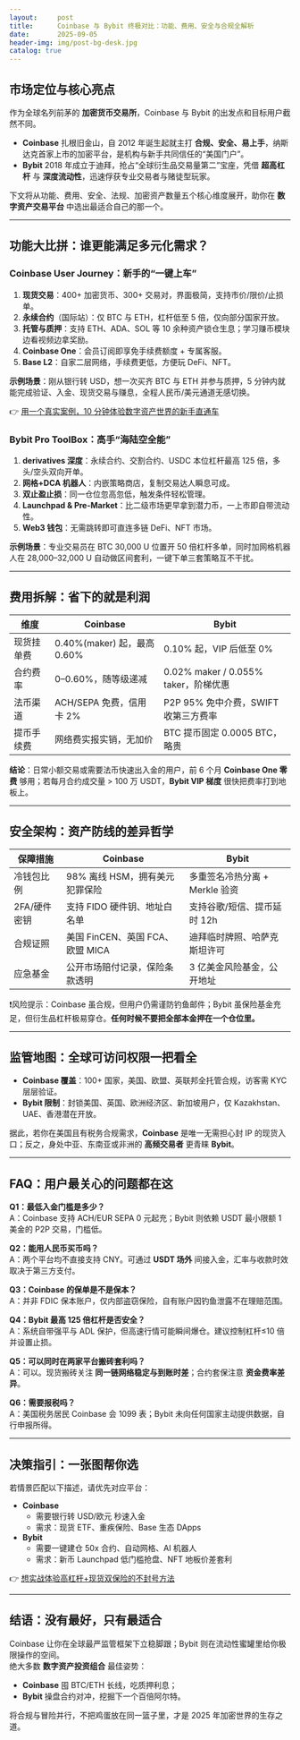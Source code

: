 ```yaml
---
layout:     post
title:      Coinbase 与 Bybit 终极对比：功能、费用、安全与合规全解析
date:       2025-09-05
header-img: img/post-bg-desk.jpg
catalog: true
---
```


## 市场定位与核心亮点
作为全球名列前茅的 **加密货币交易所**，Coinbase 与 Bybit 的出发点和目标用户截然不同。  
- **Coinbase** 扎根旧金山，自 2012 年诞生起就主打 **合规、安全、易上手**，纳斯达克首家上市的加密平台，是机构与新手共同信任的“美国门户”。  
- **Bybit** 2018 年成立于迪拜，抢占“全球衍生品交易量第二”宝座，凭借 **超高杠杆** 与 **深度流动性**，迅速俘获专业交易者与赌徒型玩家。

下文将从功能、费用、安全、法规、加密资产数量五个核心维度展开，助你在 **数字资产交易平台** 中选出最适合自己的那一个。  

---

## 功能大比拼：谁更能满足多元化需求？

### Coinbase User Journey：新手的“一键上车”
1. **现货交易**：400+ 加密货币、300+ 交易对，界面极简，支持市价/限价/止损单。  
2. **永续合约**（国际站）：仅 BTC 与 ETH，杠杆低至 5 倍，仅向部分国家开放。  
3. **托管与质押**：支持 ETH、ADA、SOL 等 10 余种资产锁仓生息；学习赚币模块边看视频边拿奖励。  
4. **Coinbase One**：会员订阅即享免手续费额度 + 专属客服。  
5. **Base L2**：自家二层网络，手续费更低，方便玩 DeFi、NFT。  

**示例场景**：刚从银行转 USD，想一次买齐 BTC 与 ETH 并参与质押，5 分钟内就能完成验证、入金、现货交易与赚息，全程人民币/美元通道无感切换。  

👉 [用一个真实案例，10 分钟体验数字资产世界的新手直通车](https://okxdog.com/)

### Bybit Pro ToolBox：高手“海陆空全能”
1. **derivatives 深度**：永续合约、交割合约、USDC 本位杠杆最高 125 倍，多头/空头双向开单。  
2. **网格+DCA 机器人**：内嵌策略商店，复制交易达人瞬息可成。  
3. **双止盈止损**：同一仓位忽高忽低，触发条件轻松管理。  
4. **Launchpad & Pre-Market**：比二级市场更早拿到潜力币，一上市即自带流动性。  
5. **Web3 钱包**：无需跳转即可直连多链 DeFi、NFT 市场。  

**示例场景**：专业交易员在 BTC 30,000 U 位置开 50 倍杠杆多单，同时加网格机器人在 28,000–32,000 U 自动做区间套利，一键下单三套策略互不干扰。

---

## 费用拆解：省下的就是利润

| 维度         | **Coinbase**                     | **Bybit**                             |
|--------------|----------------------------------|----------------------------------------|
| 现货挂单费   | 0.40%(maker) 起，最高 0.60%      | 0.10% 起，VIP 后低至 0%               |
| 合约费率     | 0–0.60%，随等级递减              | 0.02% maker / 0.055% taker，阶梯优惠  |
| 法币渠道     | ACH/SEPA 免费，信用卡 2%         | P2P 95% 免中介费，SWIFT 收第三方费率  |
| 提币手续费   | 网络费实报实销，无加价           | BTC 提币固定 0.0005 BTC，略贵         |

**结论**：日常小额交易或需要法币快速出入金的用户，前 6 个月 **Coinbase One 零费** 够用；若每月合约成交量 > 100 万 USDT，**Bybit VIP 梯度** 很快把费率打到地板上。

---

## 安全架构：资产防线的差异哲学

| 保障措施       | **Coinbase**                           | **Bybit**                     |
|----------------|----------------------------------------|-------------------------------|
| 冷钱包比例     | 98% 离线 HSM，拥有美元犯罪保险         | 多重签名冷热分离 + Merkle 验资 |
| 2FA/硬件密钥   | 支持 FIDO 硬件钥、地址白名单           | 支持谷歌/短信、提币延时 12h   |
| 合规证照       | 美国 FinCEN、英国 FCA、欧盟 MICA       | 迪拜临时牌照、哈萨克斯坦许可  |
| 应急基金       | 公开市场赔付记录，保险条款透明         | 3 亿美金风险基金，公开地址     |

❗风险提示：Coinbase 虽合规，但用户仍需谨防钓鱼邮件；Bybit 虽保险基金充足，但衍生品杠杆极易穿仓。**任何时候不要把全部本金押在一个仓位里。**

---

## 监管地图：全球可访问权限一把看全

- **Coinbase 覆盖**：100+ 国家，美国、欧盟、英联邦全托管合规，访客需 KYC 层层验证。  
- **Bybit 限制**：封锁美国、英国、欧洲经济区、新加坡用户，仅 Kazakhstan、UAE、香港潜在开放。  

据此，若你在美国且有税务合规需求，**Coinbase** 是唯一无需担心封 IP 的现货入口；反之，身处中亚、东南亚或非洲的 **高频交易者** 更青睐 **Bybit**。

---

## FAQ：用户最关心的问题都在这

**Q1：最低入金门槛是多少？**  
A：Coinbase 支持 ACH/EUR SEPA 0 元起充；Bybit 则依赖 USDT 最小限额 1 美金的 P2P 交易，门槛低。

**Q2：能用人民币买币吗？**  
A：两个平台均不直接支持 CNY。可通过 **USDT 场外** 间接入金，汇率与收款时效取决于第三方支付。

**Q3：Coinbase 的保单是不是保本？**  
A：并非 FDIC 保本账户，仅内部盗窃保险，自有账户因钓鱼泄露不在理赔范围。

**Q4：Bybit 最高 125 倍杠杆是否安全？**  
A：系统自带强平与 ADL 保护，但高速行情可能瞬间爆仓。建议控制杠杆≤10 倍并设置止损。

**Q5：可以同时在两家平台搬砖套利吗？**  
A：可以。现货搬砖关注 **同一链网络稳定与到账时差**；合约套保注意 **资金费率差异**。

**Q6：需要报税吗？**  
A：美国税务居民 Coinbase 会 1099 表；Bybit 未向任何国家主动提供数据，自行申报所得。

---

## 决策指引：一张图帮你选

若情景匹配以下描述，请优先对应平台：

- **Coinbase**  
  - 需要银行转 USD/欧元 秒速入金  
  - 需求：现货 ETF、重疾保险、Base 生态 DApps  
- **Bybit**  
  - 需要一键建仓 50x 合约、自动网格、AI 机器人  
  - 需求：新币 Launchpad 低门槛抢盘、NFT 地板价差套利  

👉 [想实战体验高杠杆+现货双保险的不封号方法](https://okxdog.com/)

---

## 结语：没有最好，只有最适合

Coinbase 让你在全球最严监管框架下立稳脚跟；Bybit 则在流动性蜜罐里给你极限操作的空间。  
绝大多数 **数字资产投资组合** 最佳姿势：  
- **Coinbase** 囤 BTC/ETH 长线，吃质押利息；  
- **Bybit** 操盘合约对冲，挖掘下一个百倍阿尔特。  

将合规与冒险并行，不把鸡蛋放在同一篮子里，才是 2025 年加密世界的生存之道。